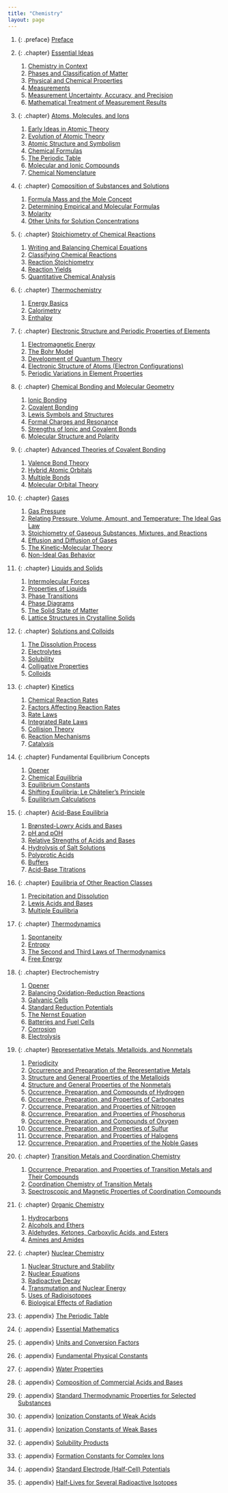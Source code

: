 ```yaml
---
title: "Chemistry"
layout: page
---
```



<div data-type="abstract"></div>

1.  {: .preface} [Preface](contents/m53245.md)
2.  {: .chapter} [Essential Ideas](contents/m50979.md)
    1.  [Chemistry in Context](contents/m50984.md)
    2.  [Phases and Classification of Matter](contents/m50986.md)
    3.  [Physical and Chemical Properties](contents/m50988.md)
    4.  [Measurements](contents/m50989.md)
    5.  [Measurement Uncertainty, Accuracy, and Precision](contents/m50993.md)
    6.  [Mathematical Treatment of Measurement Results](contents/m50996.md)

3.  {: .chapter} [Atoms, Molecules, and Ions](contents/m50997.md)
    1.  [Early Ideas in Atomic Theory](contents/m50999.md)
    2.  [Evolution of Atomic Theory](contents/m51000.md)
    3.  [Atomic Structure and Symbolism](contents/m51001.md)
    4.  [Chemical Formulas](contents/m51002.md)
    5.  [The Periodic Table](contents/m51003.md)
    6.  [Molecular and Ionic Compounds](contents/m51005.md)
    7.  [Chemical Nomenclature](contents/m51007.md)

4.  {: .chapter} [Composition of Substances and Solutions](contents/m51010.md)
    1.  [Formula Mass and the Mole Concept](contents/m51011.md)
    2.  [Determining Empirical and Molecular Formulas](contents/m51012.md)
    3.  [Molarity](contents/m51014.md)
    4.  [Other Units for Solution Concentrations](contents/m51016.md)

5.  {: .chapter} [Stoichiometry of Chemical Reactions](contents/m51020.md)
    1.  [Writing and Balancing Chemical Equations](contents/m51021.md)
    2.  [Classifying Chemical Reactions](contents/m51022.md)
    3.  [Reaction Stoichiometry](contents/m51024.md)
    4.  [Reaction Yields](contents/m51029.md)
    5.  [Quantitative Chemical Analysis](contents/m51030.md)

6.  {: .chapter} [Thermochemistry](contents/m51032.md)
    1.  [Energy Basics](contents/m51033.md)
    2.  [Calorimetry](contents/m51034.md)
    3.  [Enthalpy](contents/m51035.md)

7.  {: .chapter} [Electronic Structure and Periodic Properties of Elements](contents/m51036.md)
    1.  [Electromagnetic Energy](contents/m51037.md)
    2.  [The Bohr Model](contents/m51039.md)
    3.  [Development of Quantum Theory](contents/m51040.md)
    4.  [Electronic Structure of Atoms (Electron Configurations)](contents/m51041.md)
    5.  [Periodic Variations in Element Properties](contents/m51042.md)

8.  {: .chapter} [Chemical Bonding and Molecular Geometry](contents/m51046.md)
    1.  [Ionic Bonding](contents/m51047.md)
    2.  [Covalent Bonding](contents/m51048.md)
    3.  [Lewis Symbols and Structures](contents/m51049.md)
    4.  [Formal Charges and Resonance](contents/m51051.md)
    5.  [Strengths of Ionic and Covalent Bonds](contents/m51052.md)
    6.  [Molecular Structure and Polarity](contents/m51053.md)

9.  {: .chapter} [Advanced Theories of Covalent Bonding](contents/m51054.md)
    1.  [Valence Bond Theory](contents/m51056.md)
    2.  [Hybrid Atomic Orbitals](contents/m51057.md)
    3.  [Multiple Bonds](contents/m51058.md)
    4.  [Molecular Orbital Theory](contents/m51059.md)

10. {: .chapter} [Gases](contents/m51060.md)
    1.  [Gas Pressure](contents/m51061.md)
    2.  [Relating Pressure, Volume, Amount, and Temperature: The Ideal Gas Law](contents/m51065.md)
    3.  [Stoichiometry of Gaseous Substances, Mixtures, and Reactions](contents/m51066.md)
    4.  [Effusion and Diffusion of Gases](contents/m51067.md)
    5.  [The Kinetic-Molecular Theory](contents/m51068.md)
    6.  [Non-Ideal Gas Behavior](contents/m51072.md)

11. {: .chapter} [Liquids and Solids](contents/m51073.md)
    1.  [Intermolecular Forces](contents/m51077.md)
    2.  [Properties of Liquids](contents/m51078.md)
    3.  [Phase Transitions](contents/m51079.md)
    4.  [Phase Diagrams](contents/m51080.md)
    5.  [The Solid State of Matter](contents/m51081.md)
    6.  [Lattice Structures in Crystalline Solids](contents/m51082.md)

12. {: .chapter} [Solutions and Colloids](contents/m51083.md)
    1.  [The Dissolution Process](contents/m51085.md)
    2.  [Electrolytes](contents/m51086.md)
    3.  [Solubility](contents/m51087.md)
    4.  [Colligative Properties](contents/m51088.md)
    5.  [Colloids](contents/m51091.md)

13. {: .chapter} [Kinetics](contents/m51095.md)
    1.  [Chemical Reaction Rates](contents/m51097.md)
    2.  [Factors Affecting Reaction Rates](contents/m51098.md)
    3.  [Rate Laws](contents/m51099.md)
    4.  [Integrated Rate Laws](contents/m51101.md)
    5.  [Collision Theory](contents/m51102.md)
    6.  [Reaction Mechanisms](contents/m51103.md)
    7.  [Catalysis](contents/m51104.md)

14. {: .chapter} <span class="title">Fundamental Equilibrium Concepts</span>
    1.  [Opener](contents/m51107.md)
    2.  [Chemical Equilibria](contents/m51108.md)
    3.  [Equilibrium Constants](contents/m51109.md)
    4.  [Shifting Equilibria: Le Châtelier’s Principle](contents/m51110.md)
    5.  [Equilibrium Calculations](contents/m51112.md)

15. {: .chapter} [Acid-Base Equilibria](contents/m51113.md)
    1.  [Brønsted-Lowry Acids and Bases](contents/m51116.md)
    2.  [pH and pOH](contents/m51117.md)
    3.  [Relative Strengths of Acids and Bases](contents/m51118.md)
    4.  [Hydrolysis of Salt Solutions](contents/m51120.md)
    5.  [Polyprotic Acids](contents/m51121.md)
    6.  [Buffers](contents/m51123.md)
    7.  [Acid-Base Titrations](contents/m51124.md)

16. {: .chapter} [Equilibria of Other Reaction Classes](contents/m51125.md)
    1.  [Precipitation and Dissolution](contents/m51127.md)
    2.  [Lewis Acids and Bases](contents/m51131.md)
    3.  [Multiple Equilibria](contents/m51134.md)

17. {: .chapter} [Thermodynamics](contents/m51136.md)
    1.  [Spontaneity](contents/m51137.md)
    2.  [Entropy](contents/m51138.md)
    3.  [The Second and Third Laws of Thermodynamics](contents/m51141.md)
    4.  [Free Energy](contents/m51142.md)

18. {: .chapter} <span class="title">Electrochemistry</span>
    1.  [Opener](contents/m51146.md)
    2.  [Balancing Oxidation-Reduction Reactions](contents/m51148.md)
    3.  [Galvanic Cells](contents/m51149.md)
    4.  [Standard Reduction Potentials](contents/m51150.md)
    5.  [The Nernst Equation](contents/m51151.md)
    6.  [Batteries and Fuel Cells](contents/m51152.md)
    7.  [Corrosion](contents/m55220.md)
    8.  [Electrolysis](contents/m55202.md)

19. {: .chapter} [Representative Metals, Metalloids, and Nonmetals](contents/m51154.md)
    1.  [Periodicity](contents/m51156.md)
    2.  [Occurrence and Preparation of the Representative Metals](contents/m51158.md)
    3.  [Structure and General Properties of the Metalloids](contents/m51160.md)
    4.  [Structure and General Properties of the Nonmetals](contents/m51162.md)
    5.  [Occurrence, Preparation, and Compounds of Hydrogen](contents/m51164.md)
    6.  [Occurrence, Preparation, and Properties of Carbonates](contents/m51169.md)
    7.  [Occurrence, Preparation, and Properties of Nitrogen](contents/m51171.md)
    8.  [Occurrence, Preparation, and Properties of Phosphorus](contents/m51172.md)
    9.  [Occurrence, Preparation, and Compounds of Oxygen](contents/m51234.md)
    10. [Occurrence, Preparation, and Properties of Sulfur](contents/m51174.md)
    11. [Occurrence, Preparation, and Properties of Halogens](contents/m51176.md)
    12. [Occurrence, Preparation, and Properties of the Noble Gases](contents/m51178.md)

20. {: .chapter} [Transition Metals and Coordination Chemistry](contents/m51185.md)
    1.  [Occurrence, Preparation, and Properties of Transition Metals and Their Compounds](contents/m51186.md)
    2.  [Coordination Chemistry of Transition Metals](contents/m51187.md)
    3.  [Spectroscopic and Magnetic Properties of Coordination Compounds](contents/m51188.md)

21. {: .chapter} [Organic Chemistry](contents/m51190.md)
    1.  [Hydrocarbons](contents/m51191.md)
    2.  [Alcohols and Ethers](contents/m51192.md)
    3.  [Aldehydes, Ketones, Carboxylic Acids, and Esters](contents/m51193.md)
    4.  [Amines and Amides](contents/m51194.md)

22. {: .chapter} [Nuclear Chemistry](contents/m51195.md)
    1.  [Nuclear Structure and Stability](contents/m51196.md)
    2.  [Nuclear Equations](contents/m51197.md)
    3.  [Radioactive Decay](contents/m51199.md)
    4.  [Transmutation and Nuclear Energy](contents/m51201.md)
    5.  [Uses of Radioisotopes](contents/m51203.md)
    6.  [Biological Effects of Radiation](contents/m51206.md)

23. {: .appendix} [The Periodic Table](contents/m51209.md)
24. {: .appendix} [Essential Mathematics](contents/m51211.md)
25. {: .appendix} [Units and Conversion Factors](contents/m51213.md)
26. {: .appendix} [Fundamental Physical Constants](contents/m51215.md)
27. {: .appendix} [Water Properties](contents/m51217.md)
28. {: .appendix} [Composition of Commercial Acids and Bases](contents/m51219.md)
29. {: .appendix} [Standard Thermodynamic Properties for Selected Substances](contents/m51221.md)
30. {: .appendix} [Ionization Constants of Weak Acids](contents/m51225.md)
31. {: .appendix} [Ionization Constants of Weak Bases](contents/m51226.md)
32. {: .appendix} [Solubility Products](contents/m51229.md)
33. {: .appendix} [Formation Constants for Complex Ions](contents/m51230.md)
34. {: .appendix} [Standard Electrode (Half-Cell) Potentials](contents/m51231.md)
35. {: .appendix} [Half-Lives for Several Radioactive Isotopes](contents/m51233.md)

